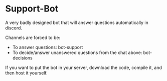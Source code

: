 # Support-Bot
A very badly designed bot that will answer questions automatically in discord.

Channels are forced to be:
* To answer questions: bot-support
* To decide/answer unanswered questions from the chat above: bot-decisions

If you want to put the bot in your server, download the code, compile it, and then host it yourself.
